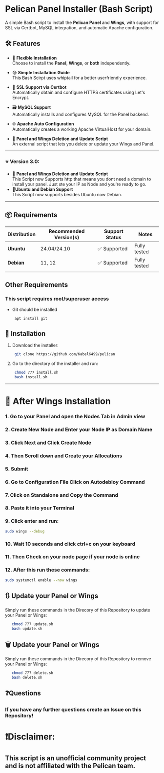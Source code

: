 # Pelican Panel Installer (Bash Script) 

A simple Bash script to install the **Pelican Panel** and **Wings**, with support for SSL via Certbot, MySQL integration, and automatic Apache configuration.

## 🛠️ Features

- 🔧 **Flexible Installation**  
  Choose to install the **Panel**, **Wings**, or **both** independently.

- 😎 **Simple Installation Guide**  
  This Bash Scirpt uses whiptail for a better userfriendly experience.
  

- 🔐 **SSL Support via Certbot**  
  Automatically obtain and configure HTTPS certificates using Let's Encrypt.

- 🗃️ **MySQL Support**  
  Automatically installs and configures MySQL for the Panel backend.

- 🌐 **Apache Auto Configuration**  
  Automatically creates a working Apache VirtualHost for your domain.

- 👏 **Panel and Wings Deletion and Update Script**  
  An external script that lets you delete or update your Wings and Panel.
---
### ⭐ Version 3.0: 

- 👏 **Panel and Wings Deletion and Update Script**  
   This Script now Supports http that means you dont need a domain to install your panel. Just ste your IP as Node and you're ready to go.
- 💪**Ubuntu and Debian Support**   
This Script now supports besides Ubuntu now Debian.
---

## 📦 Requirements


| Distribution       | Recommended Version(s) | Support Status | Notes                            |
|--------------------|------------------------|----------------|----------------------------------|
| **Ubuntu**         | 24.04/24.10        | ✅ Supported    | Fully tested          |
| **Debian**         | 11, 12                  |  ✅ Supported  | Fully tested      |
|||||





## Other Requirements
### This script requires root/superuser access
- Git should be installed
   ```bash
    apt install git
   ```
## 🚀 Installation

1. Download the installer:
   ```bash
    git clone https://github.com/Kabel6499/pelican
   ```
2. Go to the directory of the installer and run:
    ```bash
     chmod 777 install.sh
     bash install.sh
     ```
---

# 🏁 After Wings Installation
### 1. Go to your Panel and open the Nodes Tab in Admin view
### 2. Create New Node and Enter your Node IP as Domain Name
### 3. Click Next and Click Create Node
### 4. Then Scroll down and Create your Allocations
### 5. Submit
### 6. Go to Configuration File Click on Autodebloy Command
### 7. Click on Standalone and Copy the Command
### 8. Paste it into your Terminal
### 9. Click enter and run:
```bash
sudo wings --debug
```
### 10. Wait 10 seconds and click ctrl+c on your keyboard
### 11. Then Check on your node page if your node is online
### 12. After this run these commands:
```bash
sudo systemctl enable --now wings
```
## 🔃 Update your Panel or Wings
  Simply run these commands in the Direcory of this Repository to update your Panel or Wings:

  ```bash
     chmod 777 update.sh
     bash update.sh
```

## 🗑️ Update your Panel or Wings
  Simply run these commands in the Direcory of this Repository to remove your Panel or Wings:

  ```bash
     chmod 777 delete.sh
     bash delete.sh
```
## ❓Questions
### If you have any further questions create an Issue on this Repository!

# ❗Disclaimer:
## This script is an unofficial community project and is not affiliated with the Pelican team.
